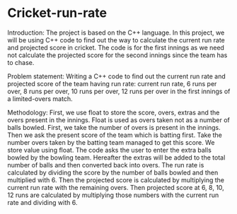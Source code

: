 # Cricket-run-rate

Introduction: The project is based on the C++ language. In this project, we will be using C++ code to find out the way to calculate the current run rate and projected score in cricket. The code is for the first innings as we need not calculate the projected score for the second innings since the team has to chase.

Problem statement: Writing a C++ code to find out the current run rate and projected score of the team having run rate: current run rate, 6 runs per over, 8 runs per over, 10 runs per over, 12 runs per over in the first innings of a limited-overs match.

Methodology: First, we use float to store the score, overs, extras and the overs present in the innings. Float is used as overs taken not as a number of balls bowled. First, we take the number of overs is present in the innings. Then we ask the present score of the team which is batting first. Take the number overs taken by the batting team managed to get this score. We store value using float. The code asks the user to enter the extra balls bowled by the bowling team. Hereafter the extras will be added to the total number of balls and then converted back into overs. The run rate is calculated by dividing the score by the number of balls bowled and then multiplied with 6. Then the projected score is calculated by multiplying the current run rate with the remaining overs. Then projected score at 6, 8, 10, 12 runs are calculated by multiplying those numbers with the current run rate and dividing with 6.
